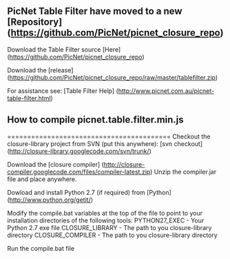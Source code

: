 

## PicNet Table Filter have moved to a new [Repository] (https://github.com/PicNet/picnet_closure_repo) ##

Download the Table Filter source [Here] (https://github.com/PicNet/picnet_closure_repo)

Download the [release] (https://github.com/PicNet/picnet_closure_repo/raw/master/tablefilter.zip)

For assistance see: [Table Filter Help] (http://www.picnet.com.au/picnet-table-filter.html)

## How to compile picnet.table.filter.min.js ##
=========================================
Checkout the closure-library project from SVN (put this anywhere):
[svn checkout] (http://closure-library.googlecode.com/svn/trunk/)

Download the [closure compiler] 
(http://closure-compiler.googlecode.com/files/compiler-latest.zip)
Unzip the compiler.jar file and place anywhere.

Dowload and install Python 2.7 (if required) from [Python] (http://www.python.org/getit/)

Modify the compile.bat variables at the top of the file to point to your 
installation directories of the following tools:
PYTHON27_EXEC - Your Python 2.7 exe file
CLOSURE_LIBRARY - The path to you closure-library directory
CLOSURE_COMPILER - The path to you closure-library directory

Run the compile.bat file